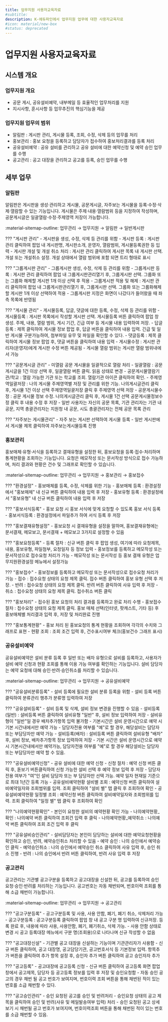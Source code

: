```yaml
---
title: 업무지원 사용자교육자료
#subtitle: 
description: K-에듀파인에서 업무지원 업무에 대한 사용자교육자료
#icon: material/new-box
#status: deprecated
---
```


# **업무지원 사용자교육자료**

## **시스템 개요**

### **업무지원 개요**

- 공문 게시, 공유설비예약, 내부메일 등 효율적인 업무처리를 지원
- 지시사항, 훈시사항 등 업무추진의 핵심기능을 제공

### **업무지원 업무의 범위**

- 알림판 : 게시판 관리, 게시물 등록, 조회, 수정, 삭제 등의 업무를 처리
- 홍보관리 : 홍보 요청을 등록하고 담당자가 접수하여 홍보처리결과를 등록 처리
- 공유설비예약 : 공유 설비를 관리하고 공유 설비에 대한 예약신청 및 예약 승인 업무를 수행
- 공고관리 : 공고 대장을 관리하고 공고를 등록, 승인 업무를 수행

## **세부 업무**

### **알림판**

알림판은 게시판을 생성·관리하고 게시물, 공문게시글, 자주보는 게시물을 등록·수정·삭제·열람할 수 있는 기능입니다. 게시물은 주제·내용·열람범위 등을 지정하여 작성하며, 공문게시글은 일괄열람·수정·주제영역 저장이 가능합니다.

:material-sitemap-outline: 업무관리 →  업무지원 → 알림판 → 일반게시판

??? "게시판 관리"
    - 게시판을 생성, 수정, 삭제 등 관리를 위함
    - 게시판 등록 : 게시판 관리 클릭하여 팝업 내 게시판명, 게시판소개, 운영자, 열람범위, 게시물등록권한 등 입력
    - 게시판 개설 및 개설 취소 처리 : 게시판 관리 클릭하여 게시판 목록 내 게시판 선택. 개설 또는 개설취소 설정. 개설 상태에서 열람 범위에 포함 되면 트리 형태로 표시

??? "그룹게시판 관리"
    - 그룹게시판 생성, 수정, 삭제 등 관리를 위함
    - 그룹게시판 등록 : 게시판 관리 클릭하여 팝업 내 그룹게시판관리열기 후, 그룹게시판 선택. 그룹화 또는 그룹화 해제할 게시판 1개 이상 선택 후 적용
    - 그룹게시판 적용 및 해제 : 게시판 관리 클릭하여 팝업 내 그룹게시판관리열기 후, 그룹게시판 선택. 그룹화 또는 그룹화해제할 게시판 1개 이상 선택하여 적용
    - 그룹게시판 지정은 화면이 나갔다가 들어왔을 때 좌측 목록에 반영됨

??? "게시물 관리"
    - 게시물등록, 답글, 댓글에 대한 등록, 수정, 삭제 등 관리를 위함
    - 게시물등록 : 게시판 목록에서 작성할 게시판 선택. 게시물등록 버튼 클릭하여 팝업 창 생성. 주제, 내용, 열람 범위, 게시 기간, 긴급 여부 등 게시물 내용 입력하여 저장.
    - 답글등록 : 제목 클릭하여 게시물 정보 팝업 후, 답글 버튼을 클릭하여 내용 입력. 긴급 및 일반 게시물 구분가능하여, 첨부파일 유무 및 파일을 확인할 수 있다.
    - 댓글등록 : 제목 클릭하여 게시물 정보 팝업 후, 댓글 버튼을 클릭하여 내용 입력
    - 게시물수정 : 게시판 관리자(운영자)에게 게시판 수정 버튼 제공됨
    - 게시물 열람 범위는 게시판 열람 범위내에서 가능

??? "공문게시글 관리"
    - 미열람 공문 게시물을 일괄적으로 열람 처리
    - 일괄열람 : 공문 게시글을 1건 이상 선택 후, 일괄열람 버튼 클릭. 읽음 상태로 변경
    - 공문게시물열람기관/학교 : 열람 가능한 기관 또는 학교를 조회. 열람기관 아이콘 클릭하여 확인.
    - 주제영역일괄저장 : 나의 게시물 주제영역별 저장 및 관리를 위한 기능. 나의게시글관리 클릭 후, 게시물 1건 이상 선택 주제영역일괄저장 클릭 후 주제영역 선택 저장
    - 공문게시물수정 : 공문 게시물 정보 수정. 나의게시글관리 클릭 후, 게시물 1건 선택 공문게시물정보수정 클릭 후 내용 수정 후 저장
    - 일반 사용자는 자신의 공문 목록, 기관 관리자는 기관 내 공문, 지역 총괄관리자는 지원청 내 공문, 시도 총괄관리자는 전체 공문 목록 관리

??? "자주보는 게시물관리"
    - 자주 보는 게시판 선택하여 게시물 등록
    - 일반 게시판에서 게시물 제목 클릭하여 자주보는게시물등록 진행


### **홍보관리**

홍보매체·유형·서식을 등록하고 결재유형을 설정한 뒤, 홍보요청을 등록·접수·처리하며 통계현황을 조회하는 기능입니다. 요청은 메모작성 또는 문서작성 방식으로 접수 가능하며, 처리 결과와 현황은 건수 및 그래프로 확인할 수 있습니다.

:material-sitemap-outline: 업무관리 →  업무지원 → 홍보관리 → 홍보접수

??? "환경설정"
    - 홍보매체를 등록, 수정, 삭제를 위한 기능
    - 홍보매체 등록 : 환경설정에서 "홍보매체" 내 신규 버튼 클릭하여 내용 입력 후 저장
    - 홍보유형 등록 : 환경설정에서 "홍보유형" 내 신규 버튼 클릭하여 내용 입력 후 저장

??? "홍보서식등록"
    - 홍보 요청 시 홍보 서식에 맞게 요청할 수 있도록 홍보 서식 등록
    - 홍보서식등록 : 환경설정에서 파일추가 하여 서식 등록 후 저장

??? "홍보결재유형설정"
    - 홍보요청 시 결재유형을 설정을 말하며, 홍보결재유형에는 문서결재, 메모보고, 문서결재 + 메모보고 3가지로 설정할 수 있음
    
??? "홍보요청등록"
    - 등록 절차 : 신규 버튼 클릭 후 팝업 생성, 여기에 따라 요청제목, 내용, 홍보유형, 파일첨부, 요청일자 등 정보 입력
    - 홍보정보를 등록하고 메모작성 또는 문서작성으로 접수요청 처리가 가능
    - 메모작성 또는 문서작성 등 홍보 결재 유형은 업무지원환경설정 메뉴에서 설정가능

??? "홍보접수"
    - 홍보정보를 등록하고 메모작성 또는 문서작성으로 접수요청 처리가 가능
    - 접수 : 접수요청 상태의 요청 제목 클릭. 접수 버튼 클릭하여 홍보 유형 선택 후 저장.
    - 반려 : 접수요청 상태의 요청 제목 클릭. 반려 버튼 클릭하여 사유 입력 후 저장
    - 취소 : 접수요청 상태의 요청 제목 클릭. 접수취소 버튼 클릭

??? "홍보처리"
    - 접수된 홍보 요청의 처리 결과를 등록하고 완료 처리 수행
    - 홍보접수 절차 : 접수요청 상태의 요청 제목 클릭. 홍보 매체 선택(인터넷, 팟캐스트, 기타 등) 후 홍보매체별 처리결과 입력 후, 저장 및 처리완료 진행

??? "홍보통계현황"
    - 홍보 처리 된 홍보요청의 통계 현황을 조회하며 각각의 수치와 그래프로 표현
    - 현황 조회 : 조회 조건 입력 후, 건수표시여부 체크(홍보건수 그래프 표시)

### **공유설비예약**

공유설비예약은 설비 분류 등록 후 일반 또는 배차 유형으로 설비를 등록하고, 사용자가 설비 예약 신청과 현황 조회를 통해 이용 가능 여부를 확인하는 기능입니다. 설비 담당자는 예약 요청에 대해 승인·반려·승인취소를 처리할 수 있습니다.

:material-sitemap-outline: 업무관리 →  업무지원 → 공유설비예약


??? "공유설비분류등록"
    - 설비 등록에 필요한 설비 분류 등록을 위함
    - 설비 등록 버튼 클릭하여 분류관리 행추가 분류명 입력하여 저장

??? "공유설비등록"
    - 설비 등록 및 삭제, 설비 정보 변경을 진행할 수 있음
    - 설비등록(일반) : 설비등록 버튼 클릭하여 설비유형 "일반" 후, 설비 정보 입력하여 저장
    - 설비유형이 "일반"일 경우 배차추가항목 입력 불가함
    - 기본시간은 설비 운영시간으로 예약 시 기본 시간내에서만 예약 가능
    - 담당자전용 여부를 "예"로 할 경우, 해당설비는 담당자 또는 부담당자만 예약 가능
    - 설비등록(배차) : 설비등록 버튼 클릭하여 설비유형 "배차" 후, 설비 정보, 배차추가항목 정보 입력하여 저장
    - 기본 시간은 설비 운영시간으로 예약 시 기본시간내에서만 예약가능, 담당자전용 여부를 "예"로 할 경우 해당설비는 담당자 또는 부담당자만 예약 할 수 있음.

??? "공유설비예약신청"
    - 공유 설비에 대한 예약 신청
    - 신청 절차 : 예약 신청 버튼 클릭 후, 돋보기 버튼클릭하여 신청 가능한 설비 선택 후 예약 정보 입력 후 저장
    - 담당자 전용 여부가 "여"인 설비 담당자 또는 부 담당자만 선택 가능. 예약 일자 현재일 기준으로 최대 1년간 등록 가능
    - 공유설비예약현황 설비별 조회 : 예약신청 버튼 클릭하여 설비예약일자와 조회범위를 입력. 조회 클릭하여 "설비 별" 탭 클릭 후 조회하여 확인
    - 공유설비예약현황 일정별 조회 : 예약신청 버튼 클릭하여 설비예약일자와 조회범위를 입력. 조회 클릭하여 "일정 별" 탭 클릭 후 조회하여 확인

??? "나의예약현황확인"
    - 본인이 요청한 설비의 예약현황 확인 가능
    - 나의예약현황_확인 : 나의예약 버튼 클릭하여 조회건 입력 후 클릭
    - 나의예약현황_예약취소 : 나의예약 버튼 클릭하여 조회 조건 입력 후 클릭

??? "공유설비승인관리"
    - 설비담당자는 본인이 담당하는 설비에 대한 예약요청현황을 확인하고 승인, 반려, 예약승인취소 처리할 수 있음
    - 예약 승인 : 나의 승인에서 예약승인 클릭
    - 예약승인취소 : 나의 승인에서 예약승인 취소 클릭하여 사유 입력 후, 승인 취소 진행
    - 반려 : 나의 승인에서 반려 버튼 클릭하여, 반려 사유 입력 후 저장

### **공고관리**

공고관리는 기관별 공고구분을 등록하고 공고대장을 신설한 뒤, 공고를 등록하여 승인 요청·승인·반려를 처리하는 기능입니다. 공고번호는 자동 채번되며, 번호이력 조회를 통해 소급 채번이 가능합니다.

:material-sitemap-outline: 업무관리 →  업무지원 → 공고관리

??? "공고구분등록"
    - 공고구분등록 및 사용, 사용 안함, 폐기, 폐기 취소, 삭제처리 가능
    - 공고구분등록 : 공고구분등록 클릭하여 팝업 창 내 공고 구분 명 입력하여 신규저장. 등록 완료 후, 내용에 따라 사용, 사용안함, 폐기, 폐기취소, 삭제 가능.
    - 사용 안함 상태로 변경 시 공고 등록대장 메뉴에서 구분 명(조회용)으로 나타나며 신규 작성할 수 없음

??? "공고대장신설"
    - 기관별 공고 대장을 신설하는 기능이며 기관관리자가 사용함
    - 신규 버튼 클릭하여, 공고 대장명, 공고담당기관, 공고번호서식 등 기본정보 입력. 항목추가 버튼을 클릭하여 추가 항목 설정 후, 승인자 추가 버튼 클릭하여 공고 승인자자 추가

??? "공고등록"
    - 공고대장에 공고등록 신청
    - 신규 버튼 클릭하여 공고등록 화면 팝업창에서 공고제목, 담당자 등 공고등록 정보를 입력 후 저장 및 승인요청함
    - 자동 승인 공고의 경우 채번 될 공고 번호가 보여지며, 번호이력 조회 버튼을 통해 채번된 적이 있는 번호를 소급 채번할 수 있다.

??? "공고승인관리"
    - 승인 요청된 공고를 승인 및 반려처리
    - 승인요청 상태의 공고 제목을 클릭하여 승인 및 반려(사유 및 메일발송여부 입력) 처리
    - 승인 요청된 공고 상세보기 시 채번될 공고 번호가 보여지며, 번호이력조회 버튼을 통해 채번된 적이 있는 번호를 소급 채번할 수 있음.



























